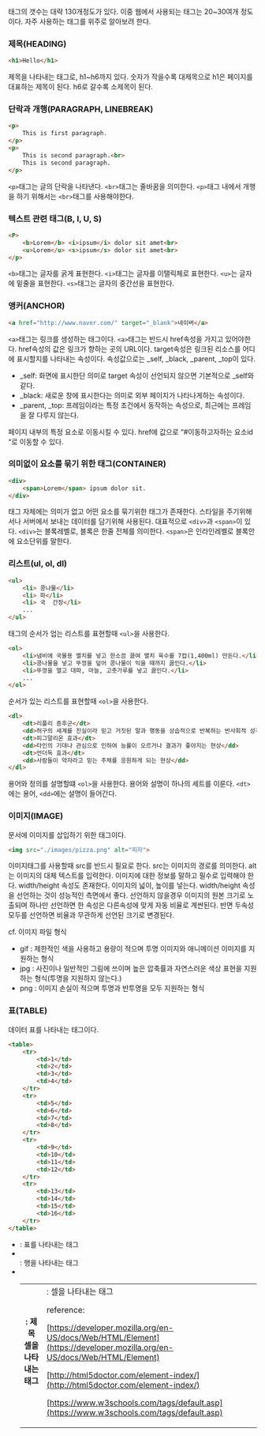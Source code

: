 태그의 갯수는 대략 130개정도가 있다. 이중 웹에서 사용되는 태그는 20~30여개 정도이다. 자주 사용하는 태그를 위주로 알아보려 한다.

### 제목(HEADING)

```html
<h1>Hello</h1>
```

제목을 나타내는 태그로, h1~h6까지 있다. 숫자가 작을수록 대제목으로 h1은 페이지를 대표하는 제목이 된다. h6로 갈수록 소제목이 된다.

### 단락과 개행(PARAGRAPH, LINEBREAK)

```html
<p>
    This is first paragraph.
</p>
<p>
    This is second paragraph.<br>
    This is second paragraph.
</p>
```

`<p>`태그는 글의 단락을 나타낸다. `<br>`태그는 줄바꿈을 의미한다. `<p>`태그 내에서 개행을 하기 위해서는 `<br>`태그를 사용해야한다.

### 텍스트 관련 태그(B, I, U, S)

```html
<P>
    <b>Lorem</b> <i>ipsum</i> dolor sit amet<br>
    <u>Lorem</u> <s>ipsum</s> dolor sit amet<br>
</p>
```

`<b>`태그는 글자를 굵게 표현한다. `<i>`태그는 글자를 이탤릭체로 표현한다. `<u>`는 글자에 밑줄을 표현한다. `<s>`태그는 글자의 중간선을 표현한다.

### 앵커(ANCHOR)

```html
<a href="http://www.naver.com/" target="_blank">네이버</a>
```

`<a>`태그는 링크를 생성하는 태그이다. `<a>`태그는 반드시 href속성을 가지고 있어야한다. href속성의 값은 링크가 향하는 곳의 URL이다. target속성은 링크된 리소스를 어디에 표시할지를 나타내는 속성이다. 속성값으로는 _self, _black, _parent, _top이 있다. 

- _self: 화면에 표시한단 의미로 target 속성이 선언되지 않으면 기본적으로 _self와 같다.
- _black: 새로운 창에 표시한다는 의미로 외부 페이지가 나타나게하는 속성이다.
- _parent, _top: 프레임이라는 특정 조건에서 동작하는 속성으로, 최근에는 프레임을 잘 다루지 않는다.

페이지 내부의 특정 요소로 이동시킬 수 있다. href에 값으로 “#이동하고자하는 요소id “로 이동할 수 있다.

### 의미없이 요소를 묶기 위한 태그(CONTAINER)

```html
<div>
    <span>Lorem</span> ipsum dolor sit.
</div>
```

태그 자체에는 의미가 없고 어떤 요소를 묶기위한 태그가 존재한다. 스타일을 주기위해서나 서버에서 보내는 데이터를 담기위해 사용된다. 대표적으로 `<div>`과 `<span>`이 있다. `<div>`는 블록레벨로, 블록은 한줄 전체를 의미한다. `<span>`은 인라인레벨로 블록안에 요소단위를 말한다. 

### 리스트(ul, ol, dl)

```html
<ul> 
    <li> 콩나물</li> 
    <li> 파</li> 
    <li> 국  간장</li> 
    ... 
</ul>
```

태그의 순서가 업는 리스트를 표현할때 `<ul>`을 사용한다.

```html
<ol>
    <li>냄비에 국물용 멸치를 넣고 한소끔 끓여 멸치 육수를 7컵(1,400ml) 만든다.</li>
    <li>콩나물을 넣고 뚜껑을 덮어 콩나물이 익을 때까지 끓인다.</li>
    <li>뚜껑을 열고 대파, 마늘, 고춧가루를 넣고 끓인다.</li>
    ...
</ol>
```

순서가 있는 리스트를 표현할때 `<ol>`을 사용한다.

```html
<dl>
    <dt>리플리 증후군</dt>
    <dd>허구의 세계를 진실이라 믿고 거짓된 말과 행동을 상습적으로 반복하는 반사회적 성격장애를 뜻하는 용어</dd>
    <dt>피그말리온 효과</dt>
    <dd>타인의 기대나 관심으로 인하여 능률이 오르거나 결과가 좋아지는 현상</dd>
    <dt>언더독 효과</dt>
    <dd>사람들이 약자라고 믿는 주체를 응원하게 되는 현상</dd>
</dl>
```

용어와 정의를 설명할떄 `<ol>`을 사용한다. 용어와 설명이 하나의 세트를 이룬다. `<dt>`에는 용어, `<dd>`에는 설명이 들어간다.

### 이미지(IMAGE)

문서에 이미지를 삽입하기 위한 태그이다.

```html
<img src="./images/pizza.png" alt="피자">
```

이미지태그를 사용할때 src를 반드시 필요로 한다. src는 이미지의 경로를 의미한다. alt는 이미지의 대체 텍스트를 입력한다. 이미지에 대한 정보를 말하고 필수로 입력해야 한다. width/height 속성도 존재한다. 이미지의 넓이, 높이를 넣는다. width/height 속성을 선언하는 것이 성능적인 측면에서 좋다. 선언하지 않을경우 이미지의 원본 크기로 노출되며 하나만 선언하면 한 속성은 다른속성에 맞게 자동 비율로 계싼된다. 반면 두속성 모두를 선언하면 비율과 무관하게 선언된 크기로 변경된다.

cf. 이미지 파일 형식

- gif : 제한적인 색을 사용하고 용량이 적으며 투명 이미지와 애니메이션 이미지를 지원하는 형식
- jpg : 사진이나 일반적인 그림에 쓰이며 높은 압축률과 자연스러운 색상 표현을 지원하는 형식(투명을 지원하지 않는다.)
- png : 이미지 손실이 적으며 투명과 반투명을 모두 지원하는 형식

### 표(TABLE)

데이터 표를 나타내는 태그이다.

```html
<table>
    <tr>
        <td>1</td>
        <td>2</td>
        <td>3</td>
        <td>4</td>
    </tr>
    <tr>
        <td>5</td>
        <td>6</td>
        <td>7</td>
        <td>8</td>
    </tr>
    <tr>
        <td>9</td>
        <td>10</td>
        <td>11</td>
        <td>12</td>
    </tr>
    <tr>
        <td>13</td>
        <td>14</td>
        <td>15</td>
        <td>16</td>
    </tr>
</table>
```

- <table> : 표를 나타내는 태그
- <tr> : 행을 나타내는 태그
- <th> : 제목 셀을 나타내는 태그
- <td> : 셀을 나타내는 태그

reference:

[https://developer.mozilla.org/en-US/docs/Web/HTML/Element](https://developer.mozilla.org/en-US/docs/Web/HTML/Element)

[http://html5doctor.com/element-index/](http://html5doctor.com/element-index/)

[https://www.w3schools.com/tags/default.asp](https://www.w3schools.com/tags/default.asp)
